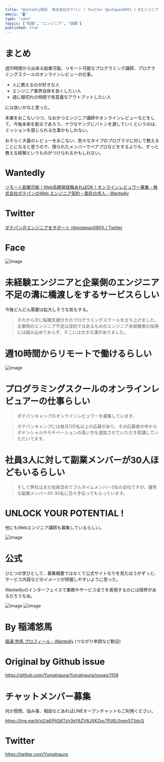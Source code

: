 ```yaml
---
title: "Wantedly探訪  株式会社ポテパン ( Twitter @potepan0901 ) #エンジニア #就職 #転職"
emoji: "🖥"
type: "idea"
topics: ["転職", "エンジニア", "就職"]
published: true
---
```



# まとめ

週10時間から出来る副業可能、リモート可能なプログラミング講師、プログラミングスクールのオンラインレビューの仕事。

- 人に教えるのが好きな人
- エンジニア業界自体を良くしたい人
- 週に細切れの時間で有意義なアウトプットしたい人

には良いかなと思った。

本業をおこないつつ、なおかつエンジニア講師やオンラインレビューなどをして、今後未来を創るであろう、ナウなヤングにバトンを渡していくというのは、ミッションを感じられる仕事かもしれない。

おそらく大量のレビューをおこない、色々なタイプのプログラマに対して教えることになると思うので、限られたメンバーでペアプロなどをするよりも、ずっと教える経験というものがつけられるかもしれない。

# Wantedly

[リモート副業可能！Web系開発経験あればOK！オンラインレビュワー募集 - 株式会社ポテパンのWeb エンジニア契約・委託の求人 - Wantedly](https://www.wantedly.com/projects/243979?ql=gaJpZM4AZcG0)

# Twitter

[ポテパン＠エンジニアをサポート (@potepan0901) / Twitter](https://twitter.com/potepan0901)

# Face

![image](https://user-images.githubusercontent.com/13635059/55680432-7f565500-5954-11e9-880a-261ebfc55e61.png)

# 未経験エンジニアと企業側のエンジニア不足の溝に橋渡しをするサービスらしい

今後どんどん需要は拡大しそうな気もする。

>それから次に転職支援付きのプログラミングスクールを立ち上げました。企業側のエンジニア不足は深刻ではあるもののエンジニア未経験者の採用には踏み込めておらず、そこには大きな溝がありました。

# 週10時間からリモートで働けるらしい

![image](https://user-images.githubusercontent.com/13635059/55680378-b2e4af80-5953-11e9-8e79-b55baa9045c1.png)

# プログラミングスクールのオンラインレビュアーの仕事らしい

>ポテパンキャンプのオンラインレビュワーを募集しています。

>ポテパンキャンプには毎月120名以上の応募があり、その応募者の中からポテンシャルやモチベーションの高い方を選抜させていただき受講していただいてます。

# 社員3人に対して副業メンバーが30人ほどもいるらしい

>そして弊社はまだ役員含めてフルタイムメンバー3名の会社ですが、優秀な副業メンバー20-30名に日々手伝ってもらっています。

# UNLOCK YOUR POTENTIAL !

他にもWebエンジニア講師も募集しているらしい。

![image](https://user-images.githubusercontent.com/13635059/55680438-9b59f680-5954-11e9-8d0c-9938999ce205.png)

# 公式

ひとつの学びとして、募集概要ではなくて公式サイトなりを見たほうがずっと、サービス内容などのイメージが把握しやすいように思った。

Wantedlyのインターフェイスで業務やサービス全てを表現するのには限界があるだろうなあ。

![image](https://user-images.githubusercontent.com/13635059/55680481-ec69ea80-5954-11e9-8b88-f08a4410c7b3.png)
![image](https://user-images.githubusercontent.com/13635059/55680491-0efc0380-5955-11e9-8a6a-6f9231537d5e.png)


# By 稲浦悠馬

[稲浦 悠馬 プロフィール - Wantedly](https://www.wantedly.com/users/93140896) (つながり申請など歓迎)

# Original by Github issue

https://github.com/YumaInaura/YumaInaura/issues/1108








<!-- Update From Qiita API -->

# チャットメンバー募集


何か質問、悩み事、相談などあればLINEオープンチャットもご利用ください。

https://line.me/ti/g2/eEPltQ6Tzh3pYAZV8JXKZqc7PJ6L0rpm573dcQ





# Twitter


https://twitter.com/YumaInaura


<!-- Update From Qiita API -->



